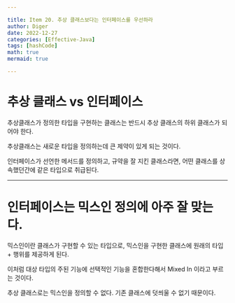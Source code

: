 ```yaml
---

title: Item 20. 추상 클래스보다는 인터페이스를 우선하라
author: Diger
date: 2022-12-27
categories: [Effective-Java]
tags: [hashCode]
math: true
mermaid: true

---
```


# 추상 클래스 vs 인터페이스

추상클래스가 정의한 타입을 구현하는 클래스는 반드시 추상 클래스의 하위 클래스가 되어야 한다.

추상클래스는 새로운 타입을 정의하는데 큰 제약이 있게 되는 것이다.

인터페이스가 선언한 메서드를 정의하고, 규약을 잘 지킨 클래스라면, 어떤 클래스를 상속했던간에 같은 타입으로 취급된다.

---

# 인터페이스는 믹스인 정의에 아주 잘 맞는다.

믹스인이란 클래스가 구현할 수 있는 타입으로, 믹스인을 구현한 클래스에 원래의 타입 + 행위를 제공하게 된다.

이처럼 대상 타입의 주된 기능에 선택적인 기능을 혼합한다해서 Mixed In 이라고 부르는 것이다.

추상 클래스로는 믹스인을 정의할 수 없다. 기존 클래스에 덧씌울 수 없기 때문이다.

